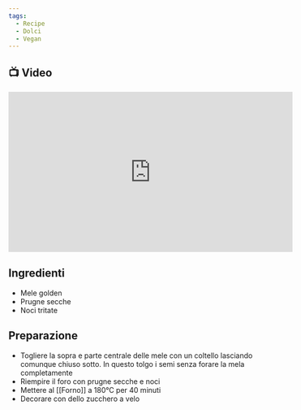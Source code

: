 ```yaml
---
tags:
  - Recipe
  - Dolci
  - Vegan
---
```



## 📺 Video

<div class="iframe-container">
  <iframe width="560" height="315" src="https://www.youtube.com/embed/pbJYytPXEVU" title="YouTube video player" frameborder="0" allow="accelerometer; autoplay; clipboard-write; encrypted-media; gyroscope; picture-in-picture" allowfullscreen></iframe>
</div>

## Ingredienti
* Mele golden
* Prugne secche
* Noci tritate

## Preparazione
* Togliere la sopra e parte centrale delle mele con un coltello lasciando comunque chiuso sotto. In questo tolgo i semi senza forare la mela completamente
* Riempire il foro con prugne secche e noci
* Mettere al [[Forno]] a 180°C per 40 minuti
* Decorare con dello zucchero a velo